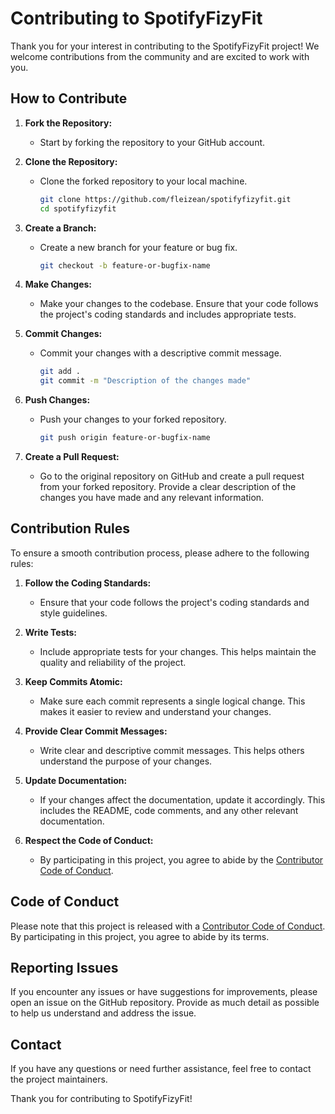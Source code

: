 # Contributing to SpotifyFizyFit

Thank you for your interest in contributing to the SpotifyFizyFit project! We welcome contributions from the community and are excited to work with you.

## How to Contribute

1. **Fork the Repository:**
   - Start by forking the repository to your GitHub account.

2. **Clone the Repository:**
   - Clone the forked repository to your local machine.
     ```bash
     git clone https://github.com/fleizean/spotifyfizyfit.git
     cd spotifyfizyfit
     ```

3. **Create a Branch:**
   - Create a new branch for your feature or bug fix.
     ```bash
     git checkout -b feature-or-bugfix-name
     ```

4. **Make Changes:**
   - Make your changes to the codebase. Ensure that your code follows the project's coding standards and includes appropriate tests.

5. **Commit Changes:**
   - Commit your changes with a descriptive commit message.
     ```bash
     git add .
     git commit -m "Description of the changes made"
     ```

6. **Push Changes:**
   - Push your changes to your forked repository.
     ```bash
     git push origin feature-or-bugfix-name
     ```

7. **Create a Pull Request:**
   - Go to the original repository on GitHub and create a pull request from your forked repository. Provide a clear description of the changes you have made and any relevant information.

## Contribution Rules

To ensure a smooth contribution process, please adhere to the following rules:

1. **Follow the Coding Standards:**
   - Ensure that your code follows the project's coding standards and style guidelines.

2. **Write Tests:**
   - Include appropriate tests for your changes. This helps maintain the quality and reliability of the project.

3. **Keep Commits Atomic:**
   - Make sure each commit represents a single logical change. This makes it easier to review and understand your changes.

4. **Provide Clear Commit Messages:**
   - Write clear and descriptive commit messages. This helps others understand the purpose of your changes.

5. **Update Documentation:**
   - If your changes affect the documentation, update it accordingly. This includes the README, code comments, and any other relevant documentation.

6. **Respect the Code of Conduct:**
   - By participating in this project, you agree to abide by the [Contributor Code of Conduct](CODE_OF_CONDUCT.md).

## Code of Conduct

Please note that this project is released with a [Contributor Code of Conduct](CODE_OF_CONDUCT.md). By participating in this project, you agree to abide by its terms.

## Reporting Issues

If you encounter any issues or have suggestions for improvements, please open an issue on the GitHub repository. Provide as much detail as possible to help us understand and address the issue.

## Contact

If you have any questions or need further assistance, feel free to contact the project maintainers.

Thank you for contributing to SpotifyFizyFit!